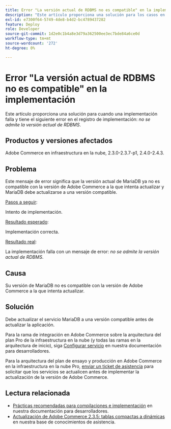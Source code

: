 ```yaml
---
title: Error "La versión actual de RDBMS no es compatible" en la implementación
description: "Este artículo proporciona una solución para los casos en los que una implementación falla y tiene el siguiente error en el registro de implementación: *la versión actual de RDBMS no es compatible*."
exl-id: e7300f64-5749-4de8-b4d2-bc4789437282
feature: Deploy
role: Developer
source-git-commit: 1d2e0c1b4a8e3d79a362500ee3ec7bde84a6ce0d
workflow-type: tm+mt
source-wordcount: '272'
ht-degree: 0%

---
```


# Error &quot;La versión actual de RDBMS no es compatible&quot; en la implementación

Este artículo proporciona una solución para cuando una implementación falla y tiene el siguiente error en el registro de implementación: *no se admite la versión actual de RDBMS*.

## Productos y versiones afectados

Adobe Commerce en infraestructura en la nube, 2.3.0-2.3.7-p1, 2.4.0-2.4.3.

## Problema

Este mensaje de error significa que la versión actual de MariaDB ya no es compatible con la versión de Adobe Commerce a la que intenta actualizar y MariaDB debe actualizarse a una versión compatible.


<u>Pasos a seguir</u>:

Intento de implementación.

<u>Resultado esperado</u>:

Implementación correcta.

<u>Resultado real</u>:

La implementación falla con un mensaje de error: *no se admite la versión actual de RDBMS*.

## Causa

Su versión de MariaDB no es compatible con la versión de Adobe Commerce a la que intenta actualizar.

## Solución

Debe actualizar el servicio MariaDB a una versión compatible antes de actualizar la aplicación.


Para la rama de integración en Adobe Commerce sobre la arquitectura del plan Pro de la infraestructura en la nube (y todas las ramas en la arquitectura de inicio), siga [Configurar servicio](https://devdocs.magento.com/cloud/project/services.html) en nuestra documentación para desarrolladores.

Para la arquitectura del plan de ensayo y producción en Adobe Commerce en la infraestructura en la nube Pro, [enviar un ticket de asistencia](/help/help-center-guide/help-center/magento-help-center-user-guide.md#submit-ticket) para solicitar que los servicios se actualicen antes de implementar la actualización de la versión de Adobe Commerce.


## Lectura relacionada

* [Prácticas recomendadas para compilaciones e implementación](https://devdocs.magento.com/cloud/reference/discover-deploy.html#best-practices) en nuestra documentación para desarrolladores.
* [Actualización de Adobe Commerce 2.3.5: tablas compactas a dinámicas](https://experienceleague.adobe.com/docs/commerce-operations/implementation-playbook/best-practices/maintenance/commerce-235-upgrade-prerequisites-mariadb.html) en nuestra base de conocimientos de asistencia.
